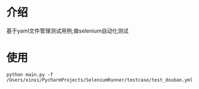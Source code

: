# 介绍
基于yaml文件管理测试用例,做selenium自动化测试

# 使用
```angularjs
python main.py -f /Users/xinxi/PycharmProjects/SeleniumRunner/testcase/test_douban.yml
```